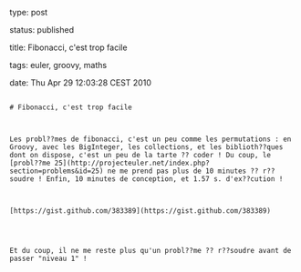type: post
status: published
title: Fibonacci, c'est trop facile
tags: euler, groovy, maths
date: Thu Apr 29 12:03:28 CEST 2010
~~~~~~
# Fibonacci, c'est trop facile

Les probl??mes de fibonacci, c'est un peu comme les permutations : en Groovy, avec les BigInteger, les collections, et les biblioth??ques dont on dispose, c'est un peu de la tarte ?? coder ! Du coup, le [probl??me 25](http://projecteuler.net/index.php?section=problems&id=25) ne me prend pas plus de 10 minutes ?? r??soudre ! Enfin, 10 minutes de conception, et 1.57 s. d'ex??cution !



[https://gist.github.com/383389](https://gist.github.com/383389)

  


Et du coup, il ne me reste plus qu'un probl??me ?? r??soudre avant de passer "niveau 1" !  
